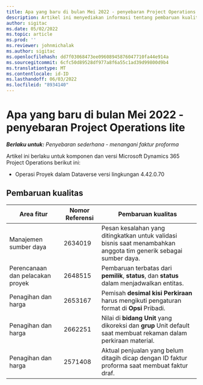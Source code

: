 ```yaml
---
title: Apa yang baru di bulan Mei 2022 - penyebaran Project Operations lite
description: Artikel ini menyediakan informasi tentang pembaruan kualitas yang tersedia dalam rilis Mei 2022 penyebaran Microsoft Dynamics 365 Project Operations lite.
author: sigitac
ms.date: 05/02/2022
ms.topic: article
ms.prod: ''
ms.reviewer: johnmichalak
ms.author: sigitac
ms.openlocfilehash: dd7f03068473ee09608945876047710fa44e914a
ms.sourcegitcommit: 6cfc50d89528df977a8f6a55c1ad39d99800d9b4
ms.translationtype: MT
ms.contentlocale: id-ID
ms.lasthandoff: 06/03/2022
ms.locfileid: "8934140"
---
```

# <a name="whats-new-may-2022---project-operations-lite-deployment"></a>Apa yang baru di bulan Mei 2022 - penyebaran Project Operations lite

_**Berlaku untuk:** Penyebaran sederhana - menangani faktur proforma_

Artikel ini berlaku untuk komponen dan versi Microsoft Dynamics 365 Project Operations berikut ini:

- Operasi Proyek dalam Dataverse versi lingkungan 4.42.0.70

## <a name="quality-updates"></a>Pembaruan kualitas

| Area fitur | Nomor Referensi | Pembaruan kualitas |
| --- | --- | --- |
| Manajemen sumber daya | 2634019 | Pesan kesalahan yang ditingkatkan untuk validasi bisnis saat menambahkan anggota tim generik sebagai sumber daya. |
| Perencanaan dan pelacakan proyek | 2648515 | Pembaruan terbatas dari **pemilik**, **status**, dan **status** dalam menjadwalkan entitas. |
| Penagihan dan harga | 2653167 | Pemisah **desimal kisi Perkiraan** harus mengikuti pengaturan format di **Opsi** Pribadi. |
| Penagihan dan harga| 2662251 | Nilai di **bidang Unit** yang dikoreksi dan **grup** Unit default saat membuat rekaman dalam perkiraan material. |
| Penagihan dan harga| 2571408 | Aktual penjualan yang belum ditagih dicap dengan ID faktur proforma saat membuat faktur draf. |
